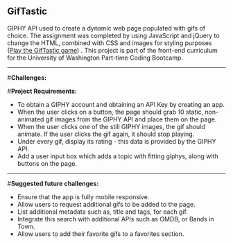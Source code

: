 ## GifTastic

GIPHY API used to create a dynamic web page populated with gifs of choice. The assignment was completed by using JavaScript and jQuery to change the HTML, combined with CSS and images for styling purposes ([Play the GifTastic game](https://heidijvr.github.io/GifTastic/))
 .
This project is part of the front-end curriculum for the University of Washington Part-time Coding Bootcamp. 

-----

#**Challenges:**


#**Project Requirements:**

* To obtain a GIPHY account and obtaining an API Key by creating an app.
* When the user clicks on a button, the page should grab 10 static, non-animated gif images from the GIPHY API and place them on the page.
* When the user clicks one of the still GIPHY images, the gif should animate. If the user clicks the gif again, it should stop playing.
* Under every gif, display its rating - this data is provided by the GIPHY API.
* Add a user input box which adds a topic with fitting giphys, along with buttons on the page.

-----

#**Suggested future challenges:**

* Ensure that the app is fully mobile responsive.
* Allow users to request additional gifs to be added to the page.
* List additional metadata such as, title and tags, for each gif.
* Integrate this search with additional APIs such as OMDB, or Bands in Town.
* Allow users to add their favorite gifs to a favorites section.

